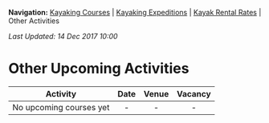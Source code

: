 **Navigation:** [Kayaking Courses](index) &#124; [Kayaking Expeditions](expedition) &#124; [Kayak Rental Rates](rental) &#124; Other Activities

_Last Updated: 14 Dec 2017 10:00_
# Other Upcoming Activities

Activity | Date | Venue | Vacancy
:---:|:---:|:---:|:---:
No upcoming courses yet|-|-|-

